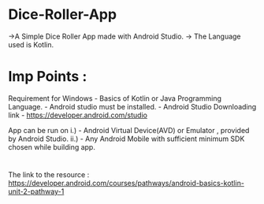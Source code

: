 # Dice-Roller-App
->A Simple Dice Roller App made with Android Studio.
-> The Language used is Kotlin.
# Imp Points : 
Requirement for Windows
              - Basics of Kotlin or Java Programming Language.
              - Android studio must be installed.
              - Android Studio Downloading link - https://developer.android.com/studio
         
App can be run on i.) - Android Virtual Device(AVD) or Emulator , provided by Android Studio.
                  ii.) - Any Android Mobile with sufficient minimum SDK chosen while building app.
# 
The link to the resource : https://developer.android.com/courses/pathways/android-basics-kotlin-unit-2-pathway-1
                  
